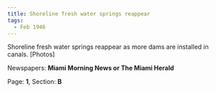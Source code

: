 ```yaml
---  
title: Shoreline fresh water springs reappear  
tags:  
  - Feb 1946  
---  
```

  
Shoreline fresh water springs reappear as more dams are installed in canals. [Photos]  
  
Newspapers: **Miami Morning News or The Miami Herald**  
  
Page: **1**, Section: **B** 
